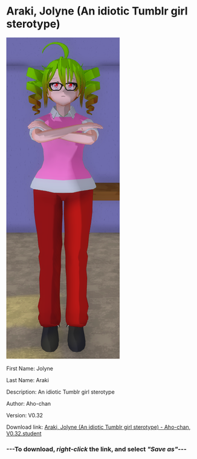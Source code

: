 # Araki, Jolyne (An idiotic Tumblr girl sterotype)

<img src = "https://raw.githubusercontent.com/Arbiter1223/Daigaku-Gurashi-Custom-Students/master/Students/Files/Araki%2C%20Jolyne%20(An%20idiotic%20Tumblr%20girl%20sterotype).png">

First Name: Jolyne

Last Name: Araki

Description: An idiotic Tumblr girl sterotype

Author: Aho-chan

Version: V0.32

Download link: <a href="https://raw.githubusercontent.com/Arbiter1223/Daigaku-Gurashi-Custom-Students/master/Students/Files/Araki%2C%20Jolyne%20(An%20idiotic%20Tumblr%20girl%20sterotype)%20-%20Aho-chan%2C%20V0.32.student">Araki, Jolyne (An idiotic Tumblr girl sterotype) - Aho-chan, V0.32.student</a>

### ---**To download, _right-click_ the link, and select _"Save as"_**---
